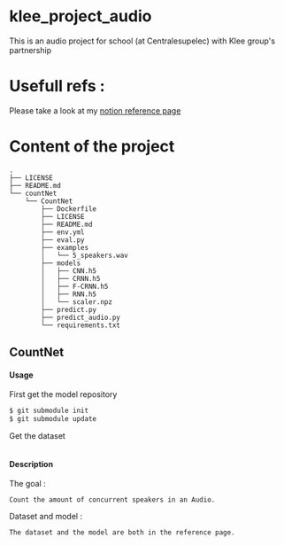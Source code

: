 # klee_project_audio
This is an audio project for school (at Centralesupelec) with Klee group's partnership



# Usefull refs :
Please take a look at my [notion reference page](https://admitted-industry-353.notion.site/References-7f4e39f499a04d5bb919e7b8df767b2a)

# Content of the project

    .
    ├── LICENSE
    ├── README.md
    └── countNet
        └── CountNet
            ├── Dockerfile
            ├── LICENSE
            ├── README.md
            ├── env.yml
            ├── eval.py
            ├── examples
            │   └── 5_speakers.wav
            ├── models
            │   ├── CNN.h5
            │   ├── CRNN.h5
            │   ├── F-CRNN.h5
            │   ├── RNN.h5
            │   └── scaler.npz
            ├── predict.py
            ├── predict_audio.py
            └── requirements.txt
## CountNet
#### Usage
First get the model repository
```bash
$ git submodule init
$ git submodule update
```
Get the dataset
```
```
#### Description
The goal :

    Count the amount of concurrent speakers in an Audio.

Dataset and model :

    The dataset and the model are both in the reference page.
